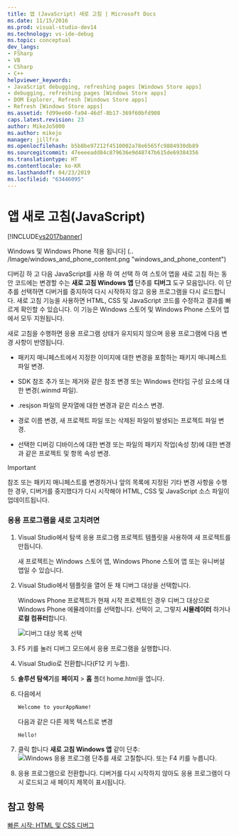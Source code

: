```yaml
---
title: 앱 (JavaScript) 새로 고침 | Microsoft Docs
ms.date: 11/15/2016
ms.prod: visual-studio-dev14
ms.technology: vs-ide-debug
ms.topic: conceptual
dev_langs:
- FSharp
- VB
- CSharp
- C++
helpviewer_keywords:
- JavaScript debugging, refreshing pages [Windows Store apps]
- debugging, refreshing pages [Windows Store apps]
- DOM Explorer, Refresh [Windows Store apps]
- Refresh [Windows Store apps]
ms.assetid: fd99ee60-fa94-46df-8b17-369f60bfd908
caps.latest.revision: 23
author: MikeJo5000
ms.author: mikejo
manager: jillfra
ms.openlocfilehash: b5b8be97212f4510002a78e6565fc9884930db89
ms.sourcegitcommit: 47eeeeadd84c879636e9d48747b615de69384356
ms.translationtype: HT
ms.contentlocale: ko-KR
ms.lasthandoff: 04/23/2019
ms.locfileid: "63446095"
---
```

# <a name="refresh-an-app-javascript"></a>앱 새로 고침(JavaScript)
[!INCLUDE[vs2017banner](../includes/vs2017banner.md)]

Windows 및 Windows Phone 적용 됩니다] (.. /Image/windows_and_phone_content.png "windows_and_phone_content")  
  
 디버깅 하 고 다음 JavaScript를 사용 하 여 선택 하 여 스토어 앱을 새로 고침 하는 동안 코드에는 변경할 수는 **새로 고침 Windows 앱** 단추를 **디버그** 도구 모음입니다. 이 단추를 선택하면 디버거를 중지하여 다시 시작하지 않고 응용 프로그램을 다시 로드합니다. 새로 고침 기능을 사용하면 HTML, CSS 및 JavaScript 코드를 수정하고 결과를 빠르게 확인할 수 있습니다. 이 기능은 Windows 스토어 및 Windows Phone 스토어 앱에서 모두 지원됩니다.  
  
 새로 고침을 수행하면 응용 프로그램 상태가 유지되지 않으며 응용 프로그램에 다음 변경 사항이 반영됩니다.  
  
- 패키지 매니페스트에서 지정한 이미지에 대한 변경을 포함하는 패키지 매니페스트 파일 변경.  
  
- SDK 참조 추가 또는 제거와 같은 참조 변경 또는 Windows 런타임 구성 요소에 대한 변경(.winmd 파일).  
  
- .resjson 파일의 문자열에 대한 변경과 같은 리소스 변경.  
  
- 경로 이름 변경, 새 프로젝트 파일 또는 삭제된 파일이 발생되는 프로젝트 파일 변경.  
  
- 선택한 디버깅 디바이스에 대한 변경 또는 파일의 패키지 작업(속성 창)에 대한 변경과 같은 프로젝트 및 항목 속성 변경.  
  
> [!IMPORTANT]
> 참조 또는 패키지 매니페스트를 변경하거나 앞의 목록에 지정된 기타 변경 사항을 수행한 경우, 디버거를 중지했다가 다시 시작해야 HTML, CSS 및 JavaScript 소스 파일이 업데이트됩니다.  
  
### <a name="to-refresh-an-app"></a>응용 프로그램을 새로 고치려면  
  
1. Visual Studio에서 탐색 응용 프로그램 프로젝트 템플릿을 사용하여 새 프로젝트를 만듭니다.  
  
     새 프로젝트는 Windows 스토어 앱, Windows Phone 스토어 앱 또는 유니버설 앱일 수 있습니다.  
  
2. Visual Studio에서 템플릿을 열어 둔 채 디버그 대상을 선택합니다.  
  
     Windows Phone 프로젝트가 현재 시작 프로젝트인 경우 디버그 대상으로 Windows Phone 에뮬레이터를 선택합니다. 선택이 고, 그렇지 **시뮬레이터** 하거나 **로컬 컴퓨터**합니다.  
  
     ![디버그 대상 목록 선택](../debugger/media/js-select-target.png "JS_Select_Target")  
  
3. F5 키를 눌러 디버그 모드에서 응용 프로그램을 실행합니다.  
  
4. Visual Studio로 전환합니다(F12 키 누름).  
  
5. **솔루션 탐색기**를 **페이지** > **홈** 폴더 home.html을 엽니다.  
  
6. 다음에서  
  
    ```html  
    Welcome to yourAppName!  
    ```  
  
     다음과 같은 다른 제목 텍스트로 변경  
  
    ```html  
    Hello!  
    ```  
  
7. 클릭 합니다 **새로 고침 Windows 앱** 같이 단추: ![Windows 응용 프로그램 단추를 새로 고칠](../debugger/media/js-refresh.png "JS_Refresh")합니다. 또는 F4 키를 누릅니다.  
  
8. 응용 프로그램으로 전환합니다. 디버거를 다시 시작하지 않아도 응용 프로그램이 다시 로드되고 새 페이지 제목이 표시됩니다.  
  
## <a name="see-also"></a>참고 항목  
 [빠른 시작: HTML 및 CSS 디버그](../debugger/quickstart-debug-html-and-css.md)
